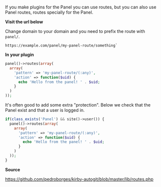 If you make plugins for the Panel you can use routes, but you can also use Panel routes, routes specially for the Panel.

**Visit the url below**

Change domain to your domain and you need to prefix the route with `panel/`.

```text
https://example.com/panel/my-panel-route/something`
```

**In your plugin**

```php
panel()->routes(array(
  array(
    'pattern' => 'my-panel-route/(:any)',
    'action' => function($uid) {
      echo 'Hello from the panel! ' . $uid;
    }
  )
));
```

It's often good to add some extra "protection". Below we check that the Panel exist and that a user is logged in.

```php
if(class_exists('Panel') && site()->user()) {
  panel()->routes(array(
    array(
      'pattern' => 'my-panel-route/(:any)',
      'action' => function($uid) {
        echo 'Hello from the panel! ' . $uid;
      }
    )
  ));
}
```

**Source**

https://github.com/pedroborges/kirby-autogit/blob/master/lib/routes.php